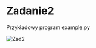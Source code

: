 # Zadanie2
Przykładowy program example.py

![Zad2](https://user-images.githubusercontent.com/117356776/200667560-a09344e2-9d14-44c2-bec3-a76281be94e2.png)
